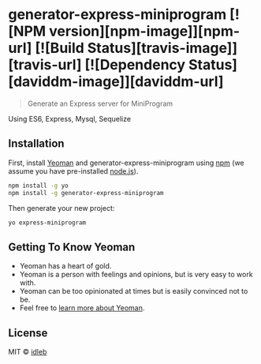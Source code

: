 # generator-express-miniprogram [![NPM version][npm-image]][npm-url] [![Build Status][travis-image]][travis-url] [![Dependency Status][daviddm-image]][daviddm-url]
> Generate an Express server for MiniProgram

Using ES6, Express, Mysql, Sequelize

## Installation

First, install [Yeoman](http://yeoman.io) and generator-express-miniprogram using [npm](https://www.npmjs.com/) (we assume you have pre-installed [node.js](https://nodejs.org/)).

```bash
npm install -g yo
npm install -g generator-express-miniprogram
```

Then generate your new project:

```bash
yo express-miniprogram
```

## Getting To Know Yeoman

 * Yeoman has a heart of gold.
 * Yeoman is a person with feelings and opinions, but is very easy to work with.
 * Yeoman can be too opinionated at times but is easily convinced not to be.
 * Feel free to [learn more about Yeoman](http://yeoman.io/).


## License

MIT © [idleb](idleb2317@hotmail.com)
